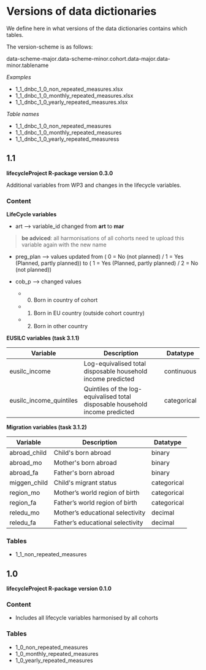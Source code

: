 # Versions of data dictionaries
We define here in what versions of the data dictionaries contains which tables.

The version-scheme is as follows:

data-scheme-major.data-scheme-minor.cohort.data-major.data-minor.tablename

*Examples*
* 1_1_dnbc_1_0_non_repeated_measures.xlsx
* 1_1_dnbc_1_0_monthly_repeated_measures.xlsx
* 1_1_dnbc_1_0_yearly_repeated_measures.xlsx

*Table names*
* 1_1_dnbc_1_0_non_repeated_measures
* 1_1_dnbc_1_0_monthly_repeated_measures
* 1_1_dnbc_1_0_yearly_repeated_measuress

## 1.1
**lifecycleProject R-package version 0.3.0**

Additional variables from WP3 and changes in the lifecycle variables.

### Content

**LifeCycle variables**
* art --> variable_id changed from **art** to **mar**
>**be adviced**: all harmonisations of all cohorts need te upload this variable again with the new name

* preg_plan --> values updated from ( 0 = No (not planned) / 1 = Yes (Planned, partly planned)) to ( 1 = Yes (Planned, partly planned) / 2 = No (not planned))

* cob_p --> changed values
  * 0) Born in country of cohort
  * 1) Born in EU country (outside cohort country)
  * 2) Born in other country

**EUSILC variables (task 3.1.1)**

| Variable               | Description                                                                  | Datatype    |
| ---------------------- | ---------------------------------------------------------------------------- | ----------- |
| eusilc_income          | Log-equivalised total disposable household income predicted                  | continuous  |
| eusilc_income_quintiles| Quintiles of the log-equivalised total disposable household income predicted | categorical |

**Migration variables (task 3.1.2)** 

| Variable     | Description                      | Datatype    |
| ------------ | -------------------------------- | ----------- |
| abroad_child | Child's born abroad	            | binary      |
| abroad_mo	   | Mother's born abroad	            | binary      |
| abroad_fa	   | Father's born abroad	            | binary      |
| miggen_child | Child's migrant status	          | categorical |
| region_mo	   | Mother’s world region of birth   | categorical |
| region_fa	   | Father’s world region of birth	  | categorical |
| reledu_mo	   | Mother’s educational selectivity | decimal     |
| reledu_fa    | Father’s educational selectivity | decimal     |



### Tables
- 1_1_non_repeated_measures

## 1.0
**lifecycleProject R-package version 0.1.0**

### Content
- Includes all lifecycle variables harmonised by all cohorts

### Tables
- 1_0_non_repeated_measures
- 1_0_monthly_repeated_measures
- 1_0_yearly_repeated_measures